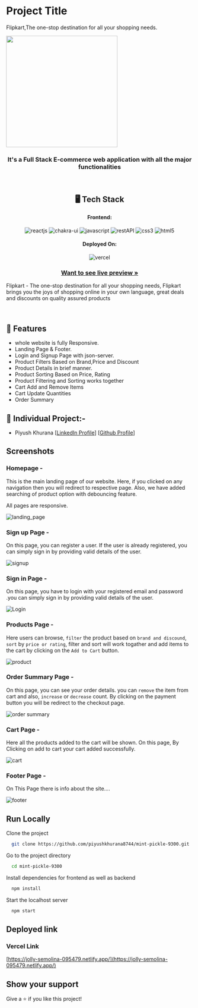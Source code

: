 # Project Title

Flipkart,The one-stop destination for all your shopping needs.

<img src="https://i.postimg.cc/gJbQg5LW/flipkart-logo-removebg-preview.png" width="300px"/>

<h3 align="center">It's a Full Stack E-commerce web application with all the major functionalities</h3>

<br/>

<h2 align="center">🖥️ Tech Stack</h2>

<h4 align="center">Frontend:</h4>
<p align="center">
  <img src="https://img.shields.io/badge/React (18.2.0)-20232A?style=for-the-badge&logo=react&logoColor=61DAFB" alt="reactjs" />
  <img src="https://img.shields.io/badge/Chakra%20UI (2.2.8)-3bc7bd?style=for-the-badge&logo=chakraui&logoColor=white" alt="chakra-ui" />
  <img src="https://img.shields.io/badge/JavaScript-323330?style=for-the-badge&logo=javascript&logoColor=F7DF1E" alt="javascript" />
  <img src="https://img.shields.io/badge/Rest_API-02303A?style=for-the-badge&logo=react-router&logoColor=white" alt="restAPI" />
  <img src="https://img.shields.io/badge/CSS3-1572B6?style=for-the-badge&logo=css3&logoColor=white" alt="css3" />
  <img src="https://img.shields.io/badge/HTML5-E34F26?style=for-the-badge&logo=html5&logoColor=white" alt="html5" />
</p>


<h4 align="center">Deployed On:</h4>

<p align="center">
  <img src="https://img.shields.io/badge/vercel-000000?style=for-the-badge&logo=vercel&logoColor=white" alt="vercel" />
</p>

<h3 align="center"><a href="https://jolly-semolina-095479.netlify.app/"><strong>Want to see live preview »</strong></a></h3>

Flipkart - The one-stop destination for all your shopping needs,
Flipkart brings you the joys of shopping online in your own language, great deals and discounts on quality assured products

<br/>

## 🚀 Features
-   whole website is fully Responsive.
-   Landing Page & Footer.
-   Login and Signup Page with json-server.
-   Product Filters Based on Brand,Price and Discount
-   Product Details in brief manner.
-   Product Sorting Based on Price, Rating
-   Product Filtering and Sorting works together
-   Cart Add and Remove Items
-   Cart Update Quantities
-   Order Summary


## 🚀 Individual Project:-

-   Piyush Khurana [[LinkedIn Profile](https://www.linkedin.com/in/piyush8744/)] [[Github Profile](https://github.com/piyushkhurana8744)]

## Screenshots

### Homepage -

This is the main landing page of our website. Here, if you clicked on any navigation then you will redirect to respective page. Also, we have added searching of product option with debouncing feature.

All pages are responsive.

![landing_page](https://i.postimg.cc/WbQcp9mG/Homepage.png)

### Sign up Page -

On this page, you can register a user. If the user is already registered, you can simply sign in by providing valid details of the user. 

![signup](https://i.postimg.cc/JnYfBKX5/Screenshot-2023-02-14-190434.png)

###  Sign in Page - 

On this page, you have to login with your registered email and password .you can simply sign in by providing valid details of the user. 

![Login](https://i.postimg.cc/zfwrcngn/login.png)

### Products Page -

Here users can browse, `filter` the product based on `brand and discound`, `sort` by `price or rating`, filter and sort will work togather and add items to the cart by clicking on the `Add to Cart` button.
 
 ![product](https://i.postimg.cc/YCNv7mcx/product.png)

### Order Summary Page -

On this page, you can see your order details. you can `remove` the item from cart and also, `increase` or `decrease` count. By clicking on the payment button you will be redirect to the checkout page.

![order summary](https://i.postimg.cc/V6v95Fmw/order-summary.png)

### Cart Page -

Here all the products added to the cart will be shown. On this page, By Clicking on add to cart your cart added successfully.

![cart](https://i.postimg.cc/gJNPYm4j/cart.png)



### Footer Page -

On This Page there is info about the site....

![footer](https://i.postimg.cc/7Lr49BfH/footer.png)


## Run Locally

Clone the project

```bash
  git clone https://github.com/piyushkhurana8744/mint-pickle-9300.git
```

Go to the project directory

```bash
  cd mint-pickle-9300
```

Install dependencies for frontend as well as backend

```bash
  npm install
```


Start the localhost server

```bash
  npm start
```

## Deployed link

### Vercel Link

[https://jolly-semolina-095479.netlify.app/](https://jolly-semolina-095479.netlify.app/)

## Show your support

Give a ⭐️ if you like this project!
